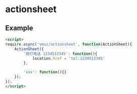 actionsheet
================================

## Example

```html
<script>
require.async('vmui/actionsheet', function(ActionSheet){
    ActionSheet({
        '拨打电话 1234512345': function(){
            location.href = 'tel:1234512345'
        },

        'xxx': function(){}
    });
});
</script>
```